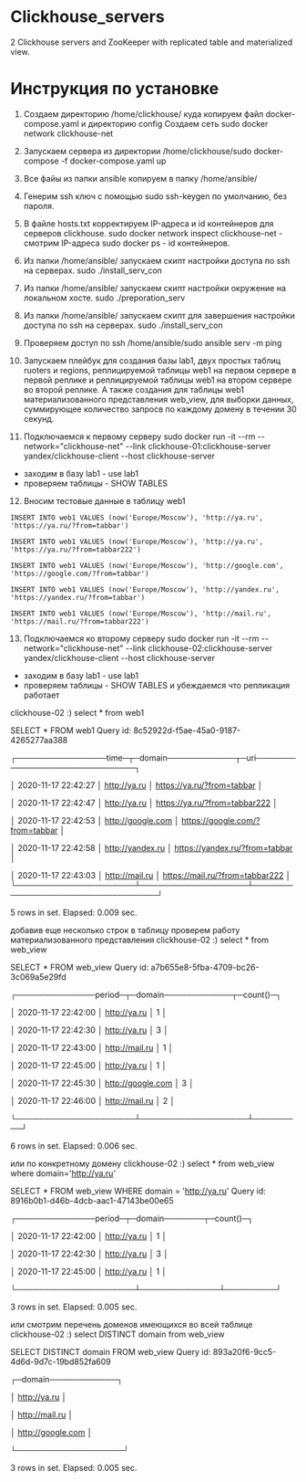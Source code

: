 # Clickhouse_servers
2 Clickhouse servers and ZooKeeper with replicated table and materialized view.

# Инструкция по установке
1. Создаем директорию /home/clickhouse/ куда копируем файл docker-compose.yaml и директорию config
Создаем сеть sudo docker network clickhouse-net 

2. Запускаем сервера из директории /home/clickhouse/sudo docker-compose -f docker-compose.yaml up

3. Все файы из папки ansible копируем в папку /home/ansible/

4. Генерим ssh ключ с помощью sudo ssh-keygen по умолчанию, без пароля.

5. В файле hosts.txt корректируем IP-адреса и id контейнеров для серверов clickhouse.
sudo docker network inspect clickhouse-net - смотрим IP-адреса
sudo docker ps - id контейнеров.

6. Из папки /home/ansible/ запускаем скипт настройки доступа по ssh на серверах.
sudo ./install_serv_con

7. Из папки /home/ansible/ запускаем скипт настройки окружение на локальном хосте.
sudo ./preporation_serv

8. Из папки /home/ansible/ запускаем скипт для завершения настройки доступа по ssh на серверах.
sudo ./install_serv_con

9. Проверяем доступ по ssh /home/ansible/sudo ansible serv -m ping

10. Запускаем плейбук для создания базы lab1, двух простых таблиц ruoters и regions,
реплицируемой таблицы web1 на первом сервере в первой реплике и реплицируемой таблицы 
web1 на втором сервере во второй реплике. А также создания для таблицы web1 материализованного представления 
web_view, для выборки данных, суммирующее количество запросв по каждому домену в течении 30 секунд.

11. Подключаемся к первому серверу
sudo docker run -it --rm --network="clickhouse-net" --link clickhouse-01:clickhouse-server yandex/clickhouse-client --host clickhouse-server
- заходим в базу lab1 - use lab1
- проверяем таблицы - SHOW TABLES

12. Вносим тестовые данные в таблицу web1
```
INSERT INTO web1 VALUES (now('Europe/Moscow'), 'http://ya.ru', 'https://ya.ru/?from=tabbar')

INSERT INTO web1 VALUES (now('Europe/Moscow'), 'http://ya.ru', 'https://ya.ru/?from=tabbar222')

INSERT INTO web1 VALUES (now('Europe/Moscow'), 'http://google.com', 'https://google.com/?from=tabbar')

INSERT INTO web1 VALUES (now('Europe/Moscow'), 'http://yandex.ru', 'https://yandex.ru/?from=tabbar')

INSERT INTO web1 VALUES (now('Europe/Moscow'), 'http://mail.ru', 'https://mail.ru/?from=tabbar222')
```
13. Подключаемся ко второму серверу
sudo docker run -it --rm --network="clickhouse-net" --link clickhouse-02:clickhouse-server yandex/clickhouse-client --host clickhouse-server
- заходим в базу lab1 - use lab1
- проверяем таблицы - SHOW TABLES
и убеждаемся что репликация работает

clickhouse-02 :) select * from web1

SELECT *
FROM web1
Query id: 8c52922d-f5ae-45a0-9187-4265277aa388

┌────────────────time─┬─domain────────────┬─uri─────────────────────────────┐

│ 2020-11-17 22:42:27 │ http://ya.ru      │ https://ya.ru/?from=tabbar      │

│ 2020-11-17 22:42:47 │ http://ya.ru      │ https://ya.ru/?from=tabbar222   │

│ 2020-11-17 22:42:53 │ http://google.com │ https://google.com/?from=tabbar │

│ 2020-11-17 22:42:58 │ http://yandex.ru  │ https://yandex.ru/?from=tabbar  │

│ 2020-11-17 22:43:03 │ http://mail.ru    │ https://mail.ru/?from=tabbar222 │
└─────────────────────┴───────────────────┴─────────────────────────────────┘

5 rows in set. Elapsed: 0.009 sec. 

добавив еще несколько строк в таблицу проверем работу материализованного представления
clickhouse-02 :) select * from web_view

SELECT *
FROM web_view
Query id: a7b655e8-5fba-4709-bc26-3c069a5e29fd

┌──────────────period─┬─domain────────────┬─count()─┐

│ 2020-11-17 22:42:00 │ http://ya.ru      │       1 │

│ 2020-11-17 22:42:30 │ http://ya.ru      │       3 │

│ 2020-11-17 22:43:00 │ http://mail.ru    │       1 │

│ 2020-11-17 22:45:00 │ http://ya.ru      │       1 │

│ 2020-11-17 22:45:30 │ http://google.com │       3 │

│ 2020-11-17 22:46:00 │ http://mail.ru    │       2 │

└─────────────────────┴───────────────────┴─────────┘

6 rows in set. Elapsed: 0.006 sec. 

или по конкретному домену
clickhouse-02 :) select * from web_view where domain='http://ya.ru'

SELECT *
FROM web_view
WHERE domain = 'http://ya.ru'
Query id: 8916b0b1-d46b-4dcb-aac1-47143be00e65

┌──────────────period─┬─domain───────┬─count()─┐

│ 2020-11-17 22:42:00 │ http://ya.ru │       1 │

│ 2020-11-17 22:42:30 │ http://ya.ru │       3 │

│ 2020-11-17 22:45:00 │ http://ya.ru │       1 │

└─────────────────────┴──────────────┴─────────┘

3 rows in set. Elapsed: 0.005 sec.

или смотрим перечень доменов имеющихся во всей таблице
clickhouse-02 :) select DISTINCT domain from web_view

SELECT DISTINCT domain
FROM web_view
Query id: 893a20f6-9cc5-4d6d-9d7c-19bd852fa609

┌─domain────────────┐

│ http://ya.ru      │

│ http://mail.ru    │

│ http://google.com │

└───────────────────┘

3 rows in set. Elapsed: 0.005 sec. 
